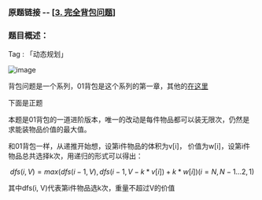 ### 原题链接 -- [[3. 完全背包问题](https://www.acwing.com/problem/content/description/3/)]

### 题目概述：
Tag : 「动态规划」

![image](https://user-images.githubusercontent.com/99656524/225010647-ad6ebb64-acf9-430b-a974-b7e79d489f12.png)

背包问题是一个系列，01背包是这个系列的第一章，其他的[在这里](https://github.com/na2co3hk/Alogrithm/tree/main/%E5%8A%A8%E6%80%81%E8%A7%84%E5%88%92/%E8%83%8C%E5%8C%85%E9%97%AE%E9%A2%98)

下面是正题

本题是01背包的一道进阶版本，唯一的改动是每件物品都可以装无限次，仍然是求能装物品价值的最大值。

和01背包一样，从递推开始想，设第i件物品的体积为v[i]， 价值为w[i]，设第i件物品总共选择k次，用递归的形式可以得出：

$$
       dfs(i, V) = max(dfs(i-1, V), dfs(i-1, V-k * v[i]) + k * w[i]) ( i = N,N-1...2,1 )
$$

其中dfs(i, V)代表第i件物品选k次，重量不超过V的价值
